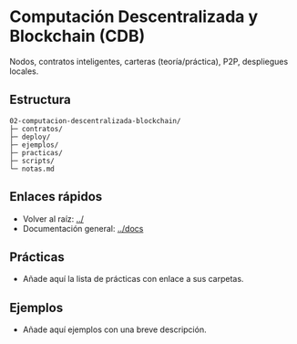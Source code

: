 # Computación Descentralizada y Blockchain (CDB)

Nodos, contratos inteligentes, carteras (teoría/práctica), P2P, despliegues locales.

## Estructura
```text
02-computacion-descentralizada-blockchain/
├─ contratos/
├─ deploy/
├─ ejemplos/
├─ practicas/
├─ scripts/
└─ notas.md
```

## Enlaces rápidos
- Volver al raíz: [../](../)
- Documentación general: [../docs](../docs)

## Prácticas
- Añade aquí la lista de prácticas con enlace a sus carpetas.

## Ejemplos
- Añade aquí ejemplos con una breve descripción.
